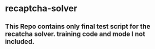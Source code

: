 # recaptcha-solver

## This Repo contains only final test script for the recatcha solver. training code and mode l not included. 